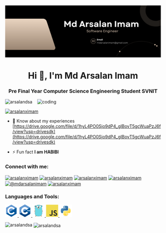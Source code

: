 ![logo](https://github.com/Arsalandsa/Md-Arsalan-Imam/blob/main/Md%20Arsalan%20Imam.png)
<h1 align="center">Hi 👋, I'm Md Arsalan Imam</h1>
<h3 align="center">Pre Final Year Computer Science Engineering Student SVNIT</h3>
<img align="right" alt="coding" width="400" src="https://user-images.githubusercontent.com/55389276/140866485-8fb1c876-9a8f-4d6a-98dc-08c4981eaf70.gif">

<p align="left"> <img src="https://komarev.com/ghpvc/?username=arsalandsa&label=Profile%20views&color=0e75b6&style=flat" alt="arsalandsa" /> </p>

<p align="left"> <a href="https://twitter.com/arsalanximam" target="blank"><img src="https://img.shields.io/twitter/follow/arsalanximam?logo=twitter&style=for-the-badge" alt="arsalanximam" /></a> </p>

- 📄 Know about my experiences [https://drive.google.com/file/d/1hyL4PO0Sjo9dP4_gIBovT5gcWuaPzJ6f/view?usp=drivesdk](https://drive.google.com/file/d/1hyL4PO0Sjo9dP4_gIBovT5gcWuaPzJ6f/view?usp=drivesdk)

- ⚡ Fun fact **I am HABIBI**

<h3 align="left">Connect with me:</h3>
<p align="left">
<a href="https://twitter.com/arsalanximam" target="blank"><img align="center" src="https://raw.githubusercontent.com/rahuldkjain/github-profile-readme-generator/master/src/images/icons/Social/twitter.svg" alt="arsalanximam" height="30" width="40" /></a>
<a href="https://linkedin.com/in/arsalanimam" target="blank"><img align="center" src="https://raw.githubusercontent.com/rahuldkjain/github-profile-readme-generator/master/src/images/icons/Social/linked-in-alt.svg" alt="arsalanximam" height="30" width="40" /></a>
<a href="https://instagram.com/arsalanximam" target="blank"><img align="center" src="https://raw.githubusercontent.com/rahuldkjain/github-profile-readme-generator/master/src/images/icons/Social/instagram.svg" alt="arsalanximam" height="30" width="40" /></a>
<a href="https://www.codechef.com/users/arsalanximam" target="blank"><img align="center" src="https://cdn.jsdelivr.net/npm/simple-icons@3.1.0/icons/codechef.svg" alt="arsalanximam" height="30" width="40" /></a>
<a href="https://www.hackerrank.com/@mdarsalanimam" target="blank"><img align="center" src="https://raw.githubusercontent.com/rahuldkjain/github-profile-readme-generator/master/src/images/icons/Social/hackerrank.svg" alt="@mdarsalanimam" height="30" width="40" /></a>
<a href="https://codeforces.com/profile/arsalanximam" target="blank"><img align="center" src="https://raw.githubusercontent.com/rahuldkjain/github-profile-readme-generator/master/src/images/icons/Social/codeforces.svg" alt="arsalanximam" height="30" width="40" /></a>
</p>

<h3 align="left">Languages and Tools:</h3>
<p align="left"> <a href="https://www.cprogramming.com/" target="_blank" rel="noreferrer"> <img src="https://raw.githubusercontent.com/devicons/devicon/master/icons/c/c-original.svg" alt="c" width="40" height="40"/> </a> <a href="https://www.w3schools.com/cpp/" target="_blank" rel="noreferrer"> <img src="https://raw.githubusercontent.com/devicons/devicon/master/icons/cplusplus/cplusplus-original.svg" alt="cplusplus" width="40" height="40"/> </a> <a href="https://golang.org" target="_blank" rel="noreferrer"> <img src="https://raw.githubusercontent.com/devicons/devicon/master/icons/go/go-original.svg" alt="go" width="40" height="40"/> </a> <a href="https://developer.mozilla.org/en-US/docs/Web/JavaScript" target="_blank" rel="noreferrer"> <img src="https://raw.githubusercontent.com/devicons/devicon/master/icons/javascript/javascript-original.svg" alt="javascript" width="40" height="40"/> </a> <a href="https://www.python.org" target="_blank" rel="noreferrer"> <img src="https://raw.githubusercontent.com/devicons/devicon/master/icons/python/python-original.svg" alt="python" width="40" height="40"/> </a> </p>

<p><img align="left" src="https://github-readme-stats.vercel.app/api/top-langs?username=arsalandsa&show_icons=true&locale=en&layout=compact" alt="arsalandsa" /></p>

<p>&nbsp;<img align="center" src="https://github-readme-stats.vercel.app/api?username=arsalandsa&show_icons=true&locale=en" alt="arsalandsa" /></p>

